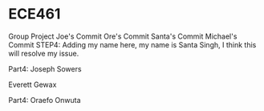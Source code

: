 # ECE461
Group Project
Joe's Commit
Ore's Commit
Santa's Commit
Michael's Commit
STEP4:
Adding my name here, 
my name is Santa Singh, 
I think this will resolve my issue.


Part4: 
Joseph Sowers

Everett Gewax


Part4:
Oraefo Onwuta

